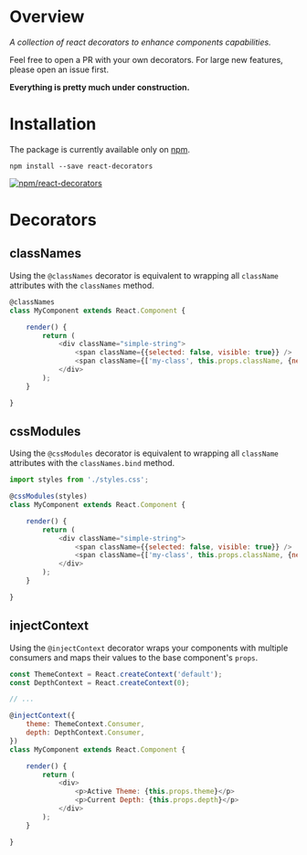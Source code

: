 # Overview

_A collection of react decorators to enhance components capabilities._

Feel free to open a PR with your own decorators. For large 
new features, please open an issue first.

**Everything is pretty much under construction.**

# Installation

The package is currently available only on [npm](https://www.npmjs.com/).

```shell
npm install --save react-decorators
```

[![npm/react-decorators](https://nodei.co/npm/react-decorators.png?compact=true)](https://www.npmjs.org/package/react-decorators)

# Decorators

## classNames

Using the `@classNames` decorator is equivalent to wrapping all `className` attributes with the `classNames` method.

```js
@classNames
class MyComponent extends React.Component {

    render() {
        return (
            <div className="simple-string">
                <span className={{selected: false, visible: true}} />
                <span className={['my-class', this.props.className, {nested: true}]} />
            </div>
        );
    }

}
```

## cssModules

Using the `@cssModules` decorator is equivalent to wrapping all `className` attributes with the `classNames.bind` method.

```js
import styles from './styles.css';

@cssModules(styles)
class MyComponent extends React.Component {

    render() {
        return (
            <div className="simple-string">
                <span className={{selected: false, visible: true}} />
                <span className={['my-class', this.props.className, {nested: true}]} />
            </div>
        );
    }

}
```

## injectContext

Using the `@injectContext` decorator wraps your components with multiple consumers and maps their values to the base component's `props`.

```js
const ThemeContext = React.createContext('default');
const DepthContext = React.createContext(0);

// ...

@injectContext({
    theme: ThemeContext.Consumer,
    depth: DepthContext.Consumer,
})
class MyComponent extends React.Component {

    render() {
        return (
            <div>
                <p>Active Theme: {this.props.theme}</p>
                <p>Current Depth: {this.props.depth}</p>
            </div>
        );
    }

}
```
